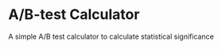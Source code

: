 A/B-test Calculator
=============

A simple A/B test calculator to calculate statistical significance
